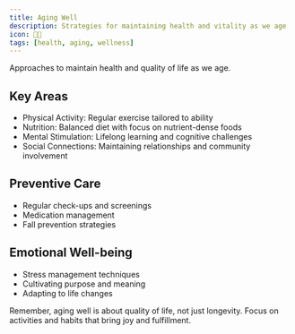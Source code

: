 ```yaml
---
title: Aging Well
description: Strategies for maintaining health and vitality as we age
icon: 👵👴
tags: [health, aging, wellness]
---
```


Approaches to maintain health and quality of life as we age.

## Key Areas
- Physical Activity: Regular exercise tailored to ability
- Nutrition: Balanced diet with focus on nutrient-dense foods
- Mental Stimulation: Lifelong learning and cognitive challenges
- Social Connections: Maintaining relationships and community involvement

## Preventive Care
- Regular check-ups and screenings
- Medication management
- Fall prevention strategies

## Emotional Well-being
- Stress management techniques
- Cultivating purpose and meaning
- Adapting to life changes

Remember, aging well is about quality of life, not just longevity. Focus on activities and habits that bring joy and fulfillment.
